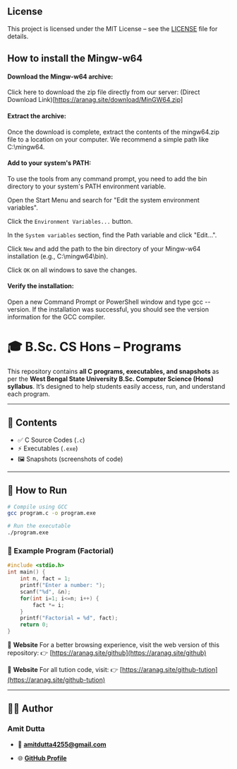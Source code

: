 ## License
This project is licensed under the MIT License – see the [LICENSE](LICENSE) file for details.

## How to install the Mingw-w64 

#### Download the Mingw-w64 archive:
Click here to download the zip file directly from our server: (Direct Download Link)[https://aranag.site/download/MinGW64.zip]

#### Extract the archive:
Once the download is complete, extract the contents of the mingw64.zip file to a location on your computer. We recommend a simple path like C:\mingw64.

#### Add to your system's PATH:
To use the tools from any command prompt, you need to add the bin directory to your system's PATH environment variable.

Open the Start Menu and search for "Edit the system environment variables".

Click the `Environment Variables...` button.

In the `System variables` section, find the Path variable and click "Edit...".

Click `New` and add the path to the bin directory of your Mingw-w64 installation (e.g., C:\mingw64\bin).

Click `OK` on all windows to save the changes.

#### Verify the installation:
Open a new Command Prompt or PowerShell window and type gcc --version. If the installation was successful, you should see the version information for the GCC compiler.

# 🎓 B.Sc. CS Hons – Programs

This repository contains **all C programs, executables, and snapshots** as per the **West Bengal State University B.Sc. Computer Science (Hons) syllabus**.
It’s designed to help students easily access, run, and understand each program.

---

## 📂 Contents

* ✅ C Source Codes (`.c`)
* ⚡ Executables (`.exe`)
* 🖼️ Snapshots (screenshots of code)

---

## 🚀 How to Run

```bash
# Compile using GCC
gcc program.c -o program.exe

# Run the executable
./program.exe
```

### 📌 Example Program (Factorial)

```c
#include <stdio.h>
int main() {
    int n, fact = 1;
    printf("Enter a number: ");
    scanf("%d", &n);
    for(int i=1; i<=n; i++) {
        fact *= i;
    }
    printf("Factorial = %d", fact);
    return 0;
}
```

🔗 **Website**
For a better browsing experience, visit the web version of this repository:
👉 [https://aranag.site/github](https://aranag.site/github)

🔗 **Website**
For all tution code, visit:
👉 [https://aranag.site/github-tution](https://aranag.site/github-tution)

---

## 👨‍💻 Author

### Amit Dutta

* 📧 **amitdutta4255@gmail.com**

* 🌐 [**GitHub Profile**](https://github.com/notamitgamer)
